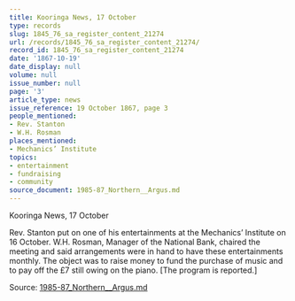 ```yaml
---
title: Kooringa News, 17 October
type: records
slug: 1845_76_sa_register_content_21274
url: /records/1845_76_sa_register_content_21274/
record_id: 1845_76_sa_register_content_21274
date: '1867-10-19'
date_display: null
volume: null
issue_number: null
page: '3'
article_type: news
issue_reference: 19 October 1867, page 3
people_mentioned:
- Rev. Stanton
- W.H. Rosman
places_mentioned:
- Mechanics’ Institute
topics:
- entertainment
- fundraising
- community
source_document: 1985-87_Northern__Argus.md
---
```


Kooringa News, 17 October

Rev. Stanton put on one of his entertainments at the Mechanics’ Institute on 16 October.  W.H. Rosman, Manager of the National Bank, chaired the meeting and said arrangements were in hand to have these entertainments monthly.  The object was to raise money to fund the purchase of music and to pay off the £7 still owing on the piano.  [The program is reported.]

Source: [1985-87_Northern__Argus.md](/downloads/markdown/1985-87_Northern__Argus.md)
